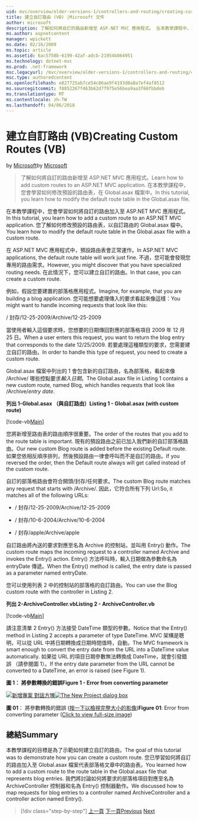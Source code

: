 ```yaml
---
uid: mvc/overview/older-versions-1/controllers-and-routing/creating-custom-routes-vb
title: 建立自訂路由 (VB) |Microsoft 文件
author: microsoft
description: 了解如何將自訂的路由新增至 ASP.NET MVC 應用程式。 在本教學課程中，您會學習如何修改預設的路由表，在 Global.asax 檔案中。
ms.author: aspnetcontent
manager: wpickett
ms.date: 02/16/2009
ms.topic: article
ms.assetid: 6ac5758b-6199-42af-adcb-21954b864951
ms.technology: dotnet-mvc
ms.prod: .net-framework
msc.legacyurl: /mvc/overview/older-versions-1/controllers-and-routing/creating-custom-routes-vb
msc.type: authoredcontent
ms.openlocfilehash: e827725ab7ce54c86ae9f4193d0a8a7ef4af8512
ms.sourcegitcommit: f8852267f463b62d7f975e56bea9aa3f68fbbdeb
ms.translationtype: MT
ms.contentlocale: zh-TW
ms.lasthandoff: 04/06/2018
---
```

<a name="creating-custom-routes-vb"></a><span data-ttu-id="ceed6-104">建立自訂路由 (VB)</span><span class="sxs-lookup"><span data-stu-id="ceed6-104">Creating Custom Routes (VB)</span></span>
====================
<span data-ttu-id="ceed6-105">by [Microsoft](https://github.com/microsoft)</span><span class="sxs-lookup"><span data-stu-id="ceed6-105">by [Microsoft](https://github.com/microsoft)</span></span>

> <span data-ttu-id="ceed6-106">了解如何將自訂的路由新增至 ASP.NET MVC 應用程式。</span><span class="sxs-lookup"><span data-stu-id="ceed6-106">Learn how to add custom routes to an ASP.NET MVC application.</span></span> <span data-ttu-id="ceed6-107">在本教學課程中，您會學習如何修改預設的路由表，在 Global.asax 檔案中。</span><span class="sxs-lookup"><span data-stu-id="ceed6-107">In this tutorial, you learn how to modify the default route table in the Global.asax file.</span></span>


<span data-ttu-id="ceed6-108">在本教學課程中，您會學習如何將自訂的路由加入至 ASP.NET MVC 應用程式。</span><span class="sxs-lookup"><span data-stu-id="ceed6-108">In this tutorial, you learn how to add a custom route to an ASP.NET MVC application.</span></span> <span data-ttu-id="ceed6-109">您了解如何修改預設的路由表，以自訂路由的 Global.asax 檔中。</span><span class="sxs-lookup"><span data-stu-id="ceed6-109">You learn how to modify the default route table in the Global.asax file with a custom route.</span></span>

<span data-ttu-id="ceed6-110">在 ASP.NET MVC 應用程式中，預設路由表會正常運作。</span><span class="sxs-lookup"><span data-stu-id="ceed6-110">In ASP.NET MVC applications, the default route table will work just fine.</span></span> <span data-ttu-id="ceed6-111">不過，您可能會發現您專用的路由需求。</span><span class="sxs-lookup"><span data-stu-id="ceed6-111">However, you might discover that you have specialized routing needs.</span></span> <span data-ttu-id="ceed6-112">在此情況下，您可以建立自訂的路由。</span><span class="sxs-lookup"><span data-stu-id="ceed6-112">In that case, you can create a custom route.</span></span>

<span data-ttu-id="ceed6-113">例如，假設您要建置的部落格應用程式。</span><span class="sxs-lookup"><span data-stu-id="ceed6-113">Imagine, for example, that you are building a blog application.</span></span> <span data-ttu-id="ceed6-114">您可能想要處理傳入的要求看起來像這樣：</span><span class="sxs-lookup"><span data-stu-id="ceed6-114">You might want to handle incoming requests that look like this:</span></span>

<span data-ttu-id="ceed6-115">/ 封存/12-25-2009</span><span class="sxs-lookup"><span data-stu-id="ceed6-115">/Archive/12-25-2009</span></span>

<span data-ttu-id="ceed6-116">當使用者輸入這個要求時，您想要的日期傳回對應的部落格項目 2009 年 12 月 25 日。</span><span class="sxs-lookup"><span data-stu-id="ceed6-116">When a user enters this request, you want to return the blog entry that corresponds to the date 12/25/2009.</span></span> <span data-ttu-id="ceed6-117">若要處理這種類型的要求，您需要建立自訂的路由。</span><span class="sxs-lookup"><span data-stu-id="ceed6-117">In order to handle this type of request, you need to create a custom route.</span></span>

<span data-ttu-id="ceed6-118">Global.asax 檔案中列出的 1 會包含新的自訂路由，名為部落格，看起來像 /Archive/ 哪些控點要求*輸入日期*。</span><span class="sxs-lookup"><span data-stu-id="ceed6-118">The Global.asax file in Listing 1 contains a new custom route, named Blog, which handles requests that look like /Archive/*entry date*.</span></span>

<span data-ttu-id="ceed6-119">**列出 1-Global.asax （與自訂路由）**</span><span class="sxs-lookup"><span data-stu-id="ceed6-119">**Listing 1 - Global.asax (with custom route)**</span></span>

[!code-vb[Main](creating-custom-routes-vb/samples/sample1.vb)]

<span data-ttu-id="ceed6-120">您將新增至路由表的路由順序很重要。</span><span class="sxs-lookup"><span data-stu-id="ceed6-120">The order of the routes that you add to the route table is important.</span></span> <span data-ttu-id="ceed6-121">現有的預設路由之前已加入我們新的自訂部落格路由。</span><span class="sxs-lookup"><span data-stu-id="ceed6-121">Our new custom Blog route is added before the existing Default route.</span></span> <span data-ttu-id="ceed6-122">如果您依相反順序排列，然後預設路由一律會呼叫而不是自訂的路由。</span><span class="sxs-lookup"><span data-stu-id="ceed6-122">If you reversed the order, then the Default route always will get called instead of the custom route.</span></span>

<span data-ttu-id="ceed6-123">自訂的部落格路由會符合開頭/封存/任何要求。</span><span class="sxs-lookup"><span data-stu-id="ceed6-123">The custom Blog route matches any request that starts with /Archive/.</span></span> <span data-ttu-id="ceed6-124">因此，它符合所有下列 Url:</span><span class="sxs-lookup"><span data-stu-id="ceed6-124">So, it matches all of the following URLs:</span></span>

- <span data-ttu-id="ceed6-125">/ 封存/12-25-2009</span><span class="sxs-lookup"><span data-stu-id="ceed6-125">/Archive/12-25-2009</span></span>

- <span data-ttu-id="ceed6-126">/ 封存/10-6-2004</span><span class="sxs-lookup"><span data-stu-id="ceed6-126">/Archive/10-6-2004</span></span>

- <span data-ttu-id="ceed6-127">/ 封存/apple</span><span class="sxs-lookup"><span data-stu-id="ceed6-127">/Archive/apple</span></span>

<span data-ttu-id="ceed6-128">自訂路由將內送的要求對應至名為 Archive 的控制站，並叫用 Entry() 動作。</span><span class="sxs-lookup"><span data-stu-id="ceed6-128">The custom route maps the incoming request to a controller named Archive and invokes the Entry() action.</span></span> <span data-ttu-id="ceed6-129">Entry() 方法呼叫時，輸入日期做為參數命名為 entryDate 傳遞。</span><span class="sxs-lookup"><span data-stu-id="ceed6-129">When the Entry() method is called, the entry date is passed as a parameter named entryDate.</span></span>

<span data-ttu-id="ceed6-130">您可以使用列表 2 中的控制站的部落格的自訂路由。</span><span class="sxs-lookup"><span data-stu-id="ceed6-130">You can use the Blog custom route with the controller in Listing 2.</span></span>

<span data-ttu-id="ceed6-131">**列出 2-ArchiveController.vb**</span><span class="sxs-lookup"><span data-stu-id="ceed6-131">**Listing 2 - ArchiveController.vb**</span></span>

[!code-vb[Main](creating-custom-routes-vb/samples/sample2.vb)]

<span data-ttu-id="ceed6-132">請注意清單 2 Entry() 方法接受 DateTime 類型的參數。</span><span class="sxs-lookup"><span data-stu-id="ceed6-132">Notice that the Entry() method in Listing 2 accepts a parameter of type DateTime.</span></span> <span data-ttu-id="ceed6-133">MVC 架構是聰明，可以從 URL 中將日期轉換成日期時間值時，自動。</span><span class="sxs-lookup"><span data-stu-id="ceed6-133">The MVC framework is smart enough to convert the entry date from the URL into a DateTime value automatically.</span></span> <span data-ttu-id="ceed6-134">如果從 URL 的項目日期參數無法轉換成 DateTime，就會引發錯誤 （請參閱圖 1）。</span><span class="sxs-lookup"><span data-stu-id="ceed6-134">If the entry date parameter from the URL cannot be converted to a DateTime, an error is raised (see Figure 1).</span></span>

<span data-ttu-id="ceed6-135">**圖 1： 將參數轉換的錯誤**</span><span class="sxs-lookup"><span data-stu-id="ceed6-135">**Figure 1 - Error from converting parameter**</span></span>


<span data-ttu-id="ceed6-136">[![新增專案 對話方塊](creating-custom-routes-vb/_static/image1.jpg)](creating-custom-routes-vb/_static/image1.png)</span><span class="sxs-lookup"><span data-stu-id="ceed6-136">[![The New Project dialog box](creating-custom-routes-vb/_static/image1.jpg)](creating-custom-routes-vb/_static/image1.png)</span></span>

<span data-ttu-id="ceed6-137">**圖 01**： 將參數轉換的錯誤 ([按一下以檢視完整大小的影像](creating-custom-routes-vb/_static/image2.png))</span><span class="sxs-lookup"><span data-stu-id="ceed6-137">**Figure 01**: Error from converting parameter ([Click to view full-size image](creating-custom-routes-vb/_static/image2.png))</span></span>


## <a name="summary"></a><span data-ttu-id="ceed6-138">總結</span><span class="sxs-lookup"><span data-stu-id="ceed6-138">Summary</span></span>

<span data-ttu-id="ceed6-139">本教學課程的目標是為了示範如何建立自訂的路由。</span><span class="sxs-lookup"><span data-stu-id="ceed6-139">The goal of this tutorial was to demonstrate how you can create a custom route.</span></span> <span data-ttu-id="ceed6-140">您已學習如何將自訂的路由加入至 Global.asax 檔案代表部落格文章中的路由表。</span><span class="sxs-lookup"><span data-stu-id="ceed6-140">You learned how to add a custom route to the route table in the Global.asax file that represents blog entries.</span></span> <span data-ttu-id="ceed6-141">我們將討論如何將要求的部落格項目對應至名為 ArchiveController 控制器和名為 Entry() 控制器動作。</span><span class="sxs-lookup"><span data-stu-id="ceed6-141">We discussed how to map requests for blog entries to a controller named ArchiveController and a controller action named Entry().</span></span>

> [!div class="step-by-step"]
> <span data-ttu-id="ceed6-142">[上一頁](asp-net-mvc-controller-overview-vb.md)
> [下一頁](creating-a-route-constraint-vb.md)</span><span class="sxs-lookup"><span data-stu-id="ceed6-142">[Previous](asp-net-mvc-controller-overview-vb.md)
[Next](creating-a-route-constraint-vb.md)</span></span>
